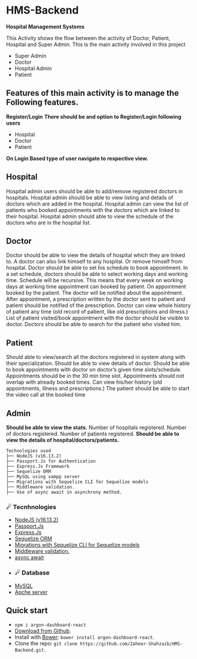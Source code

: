 # HMS-Backend
**Hospital Management Systems**

This Activity shows the flow between the activity of Doctor, Patient, Hospital and Super Admin. This is the main activity involved in this project  

- Super Admin 
- Doctor 
- Hospital Admin 
- Patient  
## Features of this main activity is to manage the Following features.
**Register/Login** 
**There should be and option to Register/Login following users**  
- Hospital  
- Doctor  
- Patient 

**On Login Based type of user navigate to respective view.**

## Hospital 
Hospital admin users should be able to add/remove registered doctors in hospitals. 
Hospital admin should be able to view listing and details of doctors which are added in the hospital. 
Hospital admin can view the list of patients who booked appointments with the doctors which are linked to their hospital. 
Hospital admin should able to view the schedule of the doctors who are in the hospital list. 
## Doctor 
Doctor should be able to view the details of hospital which they are linked to. A doctor can also link himself to any hospital. Or remove himself from hospital. Doctor should be able to set his schedule to book appointment. In a set schedule, doctors should be able to select working days and working time. Schedule will be recursive. This means that every week on working days at working time appointment can booked by patient. On appointment booked by the patient. The doctor will be notified about the appointment. After appointment, a prescription written by the doctor sent to patient and patient should be notified of the prescription. Doctor can view whole history of patient any time (old record of patient, like old prescriptions and illness.) List of patient visited/book appointment with the doctor should be visible to doctor. Doctors should be able to search for the patient who visited him. 
## Patient  
Should able to view/search all the doctors registered in system along with their specialization. Should be able to view details of doctor. Should be able to book appointments with doctor on doctor’s given time slots/schedule. Appointments should be in the 30 min time slot. Appointments should not overlap with already booked times. Can view his/her history (old appointments, illness and prescriptions.) The patient should be able to start the video call at the booked time 
## Admin  
**Should be able to view the stats.**
Number of hospitals registered. 
Number of doctors registered. 
Number of patients registered. 
**Should be able to view the details of hospital/doctors/patients.**

```
Technologies used
├── NodeJS (v16.13.2) 
├── Passport.Js for Authentication
├── Express.Js Framework
├── Sequelize ORM
├── MySQL using xampp server 
├── Migrations with Sequelize CLI for Sequelize models 
├── Middleware validation. 
├── Use of async await in asynchrony method.
```

### ☄ Tecnhnologies
- <a href="#">NodeJS (v16.13.2)</a>
- <a href="#">Passport.Js</a>
- <a href="#">Express.Js</a>
- <a href="#">Sequelize ORM</a>
- <a href="#">Migrations with Sequelize CLI for Sequelize models</a>
- <a href="#">Middleware validation.</a>
- <a href="#">async await</a>
- ### ☄ Database
- <a href="#">MySQL</a>
- <a href="#">Apche server</a>

## Quick start

- `npm i argon-dashboard-react`
- [Download from Github](https://github.com/Zaheer-Shahzaib/HMS-Backend/archive/refs/heads/master.zip).
- Install with [Bower](https://bower.io/?ref=creativetim): `bower install argon-dashboard-react`.
- Clone the repo: `git clone https://github.com/Zaheer-Shahzaib/HMS-Backend.git`.

